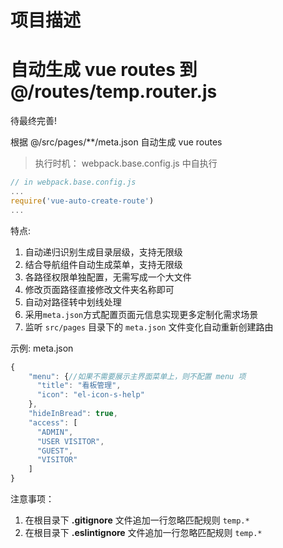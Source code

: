 # 项目描述
# 自动生成 vue routes 到 @/routes/temp.router.js

待最终完善!

根据 @/src/pages/**/meta.json 自动生成 vue routes

> 执行时机： webpack.base.config.js 中自执行

```js
// in webpack.base.config.js
...
require('vue-auto-create-route')
...

```

特点:
1. 自动递归识别生成目录层级，支持无限级
2. 结合导航组件自动生成菜单，支持无限级
3. 各路径权限单独配置，无需写成一个大文件
3. 修改页面路径直接修改文件夹名称即可
4. 自动对路径转中划线处理
5. 采用`meta.json`方式配置页面元信息实现更多定制化需求场景
6. 监听 `src/pages` 目录下的 `meta.json` 文件变化自动重新创建路由

示例: meta.json
```js
{ 
    "menu": {//如果不需要展示主界面菜单上，则不配置 menu 项
      "title": "看板管理",
      "icon": "el-icon-s-help"
    },
    "hideInBread": true,
    "access": [
      "ADMIN",
      "USER VISITOR",
      "GUEST",
      "VISITOR"
    ] 
}
```

注意事项：
1. 在根目录下 **.gitignore** 文件追加一行忽略匹配规则 `temp.*`
2. 在根目录下 **.eslintignore** 文件追加一行忽略匹配规则 `temp.*`